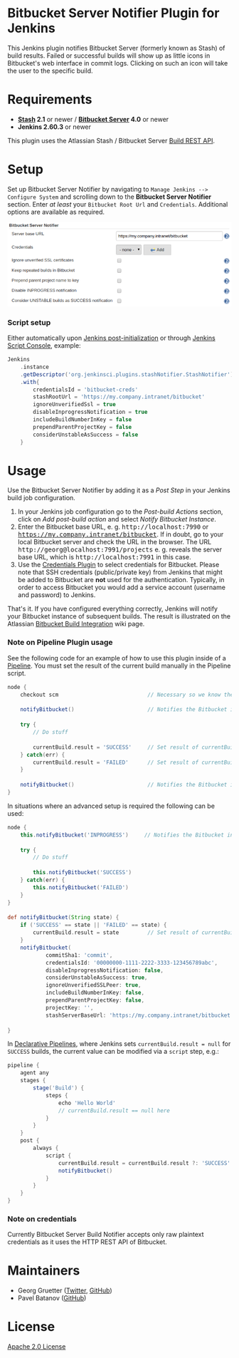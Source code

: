 Bitbucket Server Notifier Plugin for Jenkins
============================================

This Jenkins plugin notifies Bitbucket Server (formerly known as Stash) of build results.
Failed or successful builds will show up as little icons in Bitbucket's web interface in
commit logs. Clicking on such an icon will take the user to the specific build.

Requirements
============

* **[Stash][] 2.1** or newer / **[Bitbucket Server][] 4.0** or newer
* **Jenkins 2.60.3** or newer

This plugin uses the Atlassian Stash / Bitbucket Server [Build REST API][].

Setup
=====

Set up Bitbucket Server Notifier by navigating to `Manage Jenkins --> Configure System` and scrolling down to the **Bitbucket Server Notifier** section.
Enter _at least_ your `Bitbucket Root Url` and `Credentials`.
Additional options are available as required.

![Bitbucket Server Notifier Settings](images/StashNotifierSettings.png)

### Script setup

Either automatically upon [Jenkins post-initialization][] or through [Jenkins Script Console][], example:

```groovy
Jenkins
    .instance
    .getDescriptor('org.jenkinsci.plugins.stashNotifier.StashNotifier')
    .with{
        credentialsId = 'bitbucket-creds'
        stashRootUrl = 'https://my.company.intranet/bitbucket'
        ignoreUnverifiedSsl = true
        disableInprogressNotification = true
        includeBuildNumberInKey = false
        prependParentProjectKey = false
        considerUnstableAsSuccess = false
    }
```

Usage
=====

Use the Bitbucket Server Notifier by adding it as a _Post Step_ in your Jenkins build job configuration.

1. In your Jenkins job configuration go to the *Post-build Actions* section, click on *Add post-build action* and select *Notify Bitbucket Instance*.
2. Enter the Bitbucket base URL, e. g. <tt>http://localhost:7990</tt> or <tt>https://my.company.intranet/bitbucket</tt>.
If in doubt, go to your local Bitbucket server and check the URL in the browser.
The URL <tt>http://georg@localhost:7991/projects</tt> e. g. reveals the server base URL, which is <tt>http://localhost:7991</tt> in this case.
3. Use the [Credentials Plugin](https://wiki.jenkins.io/display/JENKINS/Credentials+Plugin) to select credentials for Bitbucket.
Please note that SSH credentials (public/private key) from Jenkins that might be added to Bitbucket are **not** used for the authentication.
Typically, in order to access Bitbucket you would add a service account (username and password) to Jenkins.

That's it. If you have configured everything correctly, Jenkins will notify
your Bitbucket instance of subsequent builds. The result is illustrated on
the Atlassian [Bitbucket Build Integration][] wiki page.

### Note on Pipeline Plugin usage

See the following code for an example of how to use this plugin inside of a
[Pipeline](https://jenkins.io/solutions/pipeline/). You must set the result of the
current build manually in the Pipeline script.

```groovy
node {
    checkout scm                            // Necessary so we know the current commit

    notifyBitbucket()                       // Notifies the Bitbucket instance of an INPROGRESS build

    try {
        // Do stuff

        currentBuild.result = 'SUCCESS'     // Set result of currentBuild !Important!
    } catch(err) {
        currentBuild.result = 'FAILED'      // Set result of currentBuild !Important!
    }

    notifyBitbucket()                       // Notifies the Bitbucket instance of the build result
}
```

In situations where an advanced setup is required the following can be used:

```groovy
node {
    this.notifyBitbucket('INPROGRESS')     // Notifies the Bitbucket instance of an INPROGRESS build

    try {
        // Do stuff

        this.notifyBitbucket('SUCCESS')
    } catch(err) {
        this.notifyBitbucket('FAILED')
    }
}

def notifyBitbucket(String state) {
    if ('SUCCESS' == state || 'FAILED' == state) {
        currentBuild.result = state         // Set result of currentBuild !Important!
    }
    notifyBitbucket(
            commitSha1: 'commit',
            credentialsId: '00000000-1111-2222-3333-123456789abc',
            disableInprogressNotification: false,
            considerUnstableAsSuccess: true,
            ignoreUnverifiedSSLPeer: true,
            includeBuildNumberInKey: false,
            prependParentProjectKey: false,
            projectKey: '',
            stashServerBaseUrl: 'https://my.company.intranet/bitbucket')

}
```

In [Declarative Pipelines](https://jenkins.io/doc/book/pipeline/syntax/#declarative-pipeline), where Jenkins sets `currentBuild.result = null` for `SUCCESS` builds, the current value can be modified via a `script` step, e.g.:

```groovy
pipeline {
    agent any
    stages {
        stage('Build') {
            steps {
                echo 'Hello World'
                // currentBuild.result == null here
            }
        }
    }
    post {
        always {
            script {
                currentBuild.result = currentBuild.result ?: 'SUCCESS'
                notifyBitbucket()
            }
        }
    }
}
```

### Note on credentials

Currently Bitbucket Server Build Notifier accepts only raw plaintext credentials as it uses the HTTP REST API of Bitbucket.

Maintainers
===========

* Georg Gruetter ([Twitter](https://twitter.com/bumbleGee), [GitHub](https://github.com/gruetter))
* Pavel Batanov ([GitHub](https://github.com/scaytrase))

License
=======

[Apache 2.0 License](http://www.apache.org/licenses/LICENSE-2.0.html)

[Stash]: https://confluence.atlassian.com/bitbucketserver/older-releases-776640690.html
[Bitbucket Server]: https://confluence.atlassian.com/bitbucketserver/bitbucket-server-release-notes-872139866.html
[Bitbucket Build Integration]: https://developer.atlassian.com/server/bitbucket/how-tos/updating-build-status-for-commits/
[Build REST API]: https://docs.atlassian.com/DAC/rest/stash/2.1.0/stash-build-integration-rest.html
[Jenkins post-initialization]: https://wiki.jenkins.io/display/JENKINS/Post-initialization+script
[Jenkins Script Console]: https://wiki.jenkins.io/display/JENKINS/Jenkins+Script+Console
